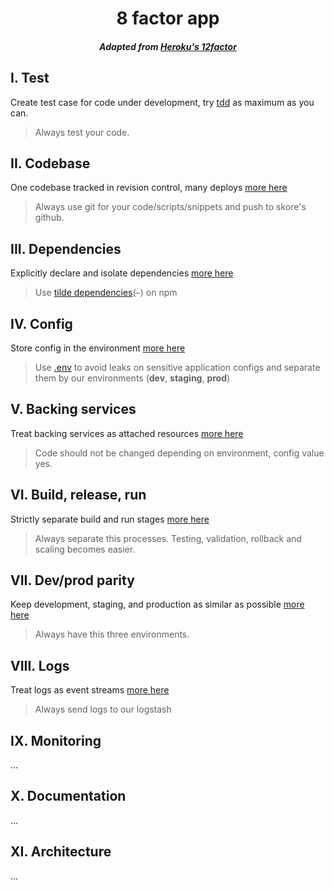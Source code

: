 <h1 align="center">8 factor app</h1>
<h5 align="center">Adapted from <a href="https://www.12factor.net" target="_blank">Heroku's 12factor</a></h5>


## I. Test

Create test case for code under development, try [tdd](https://martinfowler.com/bliki/TestDrivenDevelopment.html) as maximum as you can.

> Always test your code.

## II. Codebase

One codebase tracked in revision control, many deploys [more here](https://12factor.net/codebase)

> Always use git for your code/scripts/snippets and push to skore's github.

## III. Dependencies

Explicitly declare and isolate dependencies [more here](https://12factor.net/dependencies)

> Use [tilde dependencies](https://docs.npmjs.com/cli/update.html#tilde-dependencies)(`~`) on npm

## IV. Config

Store config in the environment [more here](https://12factor.net/config)

> Use [.env](https://github.com/motdotla/dotenv) to avoid leaks on sensitive application configs and separate them by our environments (**dev**, **staging**, **prod**)

## V. Backing services

Treat backing services as attached resources [more here](https://12factor.net/backing-services)

> Code should not be changed depending on environment, config value yes.

## VI. Build, release, run

Strictly separate build and run stages [more here](https://12factor.net/build-release-run)

> Always separate this processes. Testing, validation, rollback and scaling becomes easier.

## VII. Dev/prod parity

Keep development, staging, and production as similar as possible [more here](https://12factor.net/dev-prod-parity)

> Always have this three environments.

## VIII. Logs

Treat logs as event streams [more here](https://12factor.net/logs)

> Always send logs to our logstash

## IX. Monitoring
...

## X. Documentation
...

## XI. Architecture
...
